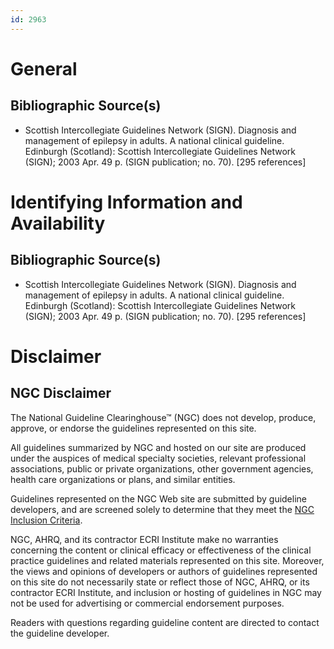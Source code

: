 ```yaml
---
id: 2963
---
```


# General

## Bibliographic Source(s)

- Scottish Intercollegiate Guidelines Network (SIGN). Diagnosis and management of epilepsy in adults. A national clinical guideline. Edinburgh (Scotland): Scottish Intercollegiate Guidelines Network (SIGN); 2003 Apr. 49 p. (SIGN publication; no. 70). [295 references]

# Identifying Information and Availability

## Bibliographic Source(s)

- Scottish Intercollegiate Guidelines Network (SIGN). Diagnosis and management of epilepsy in adults. A national clinical guideline. Edinburgh (Scotland): Scottish Intercollegiate Guidelines Network (SIGN); 2003 Apr. 49 p. (SIGN publication; no. 70). [295 references]

# Disclaimer

## NGC Disclaimer

The National Guideline Clearinghouse™ (NGC) does not develop, produce, approve, or endorse the guidelines represented on this site.

All guidelines summarized by NGC and hosted on our site are produced under the auspices of medical specialty societies, relevant professional associations, public or private organizations, other government agencies, health care organizations or plans, and similar entities.

Guidelines represented on the NGC Web site are submitted by guideline developers, and are screened solely to determine that they meet the [NGC Inclusion Criteria](/help-and-about/summaries/inclusion-criteria).

NGC, AHRQ, and its contractor ECRI Institute make no warranties concerning the content or clinical efficacy or effectiveness of the clinical practice guidelines and related materials represented on this site. Moreover, the views and opinions of developers or authors of guidelines represented on this site do not necessarily state or reflect those of NGC, AHRQ, or its contractor ECRI Institute, and inclusion or hosting of guidelines in NGC may not be used for advertising or commercial endorsement purposes.

Readers with questions regarding guideline content are directed to contact the guideline developer.

